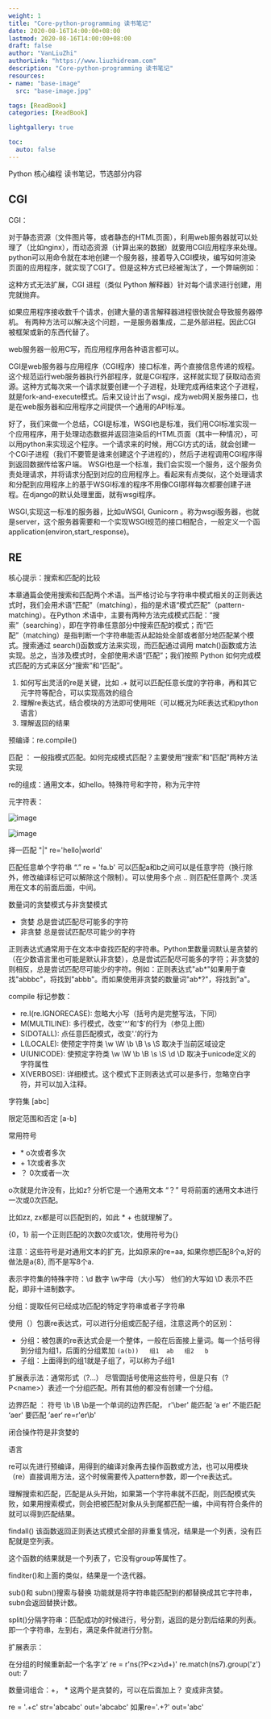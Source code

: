 ```yaml
---
weight: 1
title: "Core-python-programming 读书笔记"
date: 2020-08-16T14:00:00+08:00
lastmod: 2020-08-16T14:00:00+08:00
draft: false
author: "VanLiuZhi"
authorLink: "https://www.liuzhidream.com"
description: "Core-python-programming 读书笔记"
resources:
- name: "base-image"
  src: "base-image.jpg"

tags: [ReadBook]
categories: [ReadBook]

lightgallery: true

toc:
  auto: false
---
```


Python 核心编程 读书笔记，节选部分内容

<!-- more -->

## CGI

CGI：

对于静态资源（文件图片等，或者静态的HTML页面），利用web服务器就可以处理了（比如nginx），而动态资源（计算出来的数据）就要用CGI应用程序来处理。python可以用命令就在本地创建一个服务器，接着导入CGI模块，编写如何渲染页面的应用程序，就实现了CGI了。但是这种方式已经被淘汰了，一个弊端例如：

这种方式无法扩展，CGI 进程（类似 Python 解释器）针对每个请求进行创建，用完就抛弃。

如果应用程序接收数千个请求，创建大量的语言解释器进程很快就会导致服务器停机。
有两种方法可以解决这个问题，一是服务器集成，二是外部进程。因此CGI被框架或新的东西代替了。


web服务器一般用C写，而应用程序用各种语言都可以。

CGI是web服务器与应用程序（CGI程序）接口标准，两个直接信息传递的规程。这个规范运行web服务器执行外部程序，就是CGI程序，这样就实现了获取动态资源。这种方式每次来一个请求就要创建一个子进程，处理完成再结束这个子进程，就是fork-and-execute模式。后来又设计出了wsgi，成为web网关服务接口，也是在web服务器和应用程序之间提供一个通用的API标准。

好了，我们来做一个总结，CGI是标准，WSGI也是标准，我们用CGI标准实现一个应用程序，用于处理动态数据并返回渲染后的HTML页面（其中一种情况），可以用python来实现这个程序。一个请求来的时候，用CGI方式的话，就会创建一个CGI子进程（我们不要管是谁来创建这个子进程的），然后子进程调用CGI程序得到返回数据传给客户端。  WSGI也是一个标准，我们会实现一个服务，这个服务负责处理请求，并将请求分配到对应的应用程序上。看起来有点类似，这个处理请求和分配到应用程序上的基于WSGI标准的程序不用像CGI那样每次都要创建子进程。在django的默认处理里面，就有wsgi程序。

WSGI,实现这一标准的服务器，比如uWSGI, Gunicorn 。称为wsgi服务器，也就是server，这个服务器需要和一个实现WSGI规范的接口相配合，一般定义一个函application(environ,start_response)。

## RE

核心提示：搜索和匹配的比较

本章通篇会使用搜索和匹配两个术语。当严格讨论与字符串中模式相关的正则表达式时，我们会用术语“匹配”（matching），指的是术语“模式匹配”（pattern-matching）。在Python 术语中，主要有两种方法完成模式匹配：“搜索”（searching），即在字符串任意部分中搜索匹配的模式；而“匹配”（matching）是指判断一个字符串能否从起始处全部或者部分地匹配某个模式。搜索通过 search()函数或方法来实现，而匹配通过调用 match()函数或方法实现。总之，当涉及模式时，全部使用术语“匹配”；我们按照 Python 如何完成模式匹配的方式来区分“搜索”和“匹配”。

1. 如何写出灵活的re是关键，比如  .+  就可以匹配任意长度的字符串，再和其它元字符等配合，可以实现高效的组合
2. 理解re表达式，结合模块的方法即可使用RE（可以概况为RE表达式和python语言）
3. 理解返回的结果

预编译：re.compile()

匹配  ： 一般指模式匹配。如何完成模式匹配？主要使用“搜索”和“匹配”两种方法实现

re的组成：通用文本，如hello。特殊符号和字符，称为元字符

元字符表：

![image](/images/ReadBook/py-code-re_1.png)

![image](/images/ReadBook/py-code-re_2.png)

择一匹配   "|"       re='hello|world'

匹配任意单个字符串  “.”  re = 'fa.b'  可以匹配a和b之间可以是任意字符（换行除外，修改编译标记可以解除这个限制）。可以使用多个点  ..   则匹配任意两个  .灵活用在文本的前面后面，中间。

数量词的贪婪模式与非贪婪模式
- 贪婪     总是尝试匹配尽可能多的字符
- 非贪婪   总是尝试匹配尽可能少的字符

正则表达式通常用于在文本中查找匹配的字符串。Python里数量词默认是贪婪的（在少数语言里也可能是默认非贪婪），总是尝试匹配尽可能多的字符；非贪婪的则相反，总是尝试匹配尽可能少的字符。例如：正则表达式"ab*"如果用于查找"abbbc"，将找到"abbb"。而如果使用非贪婪的数量词"ab*?"，将找到"a"。

compile  标记参数：

- re.I(re.IGNORECASE): 忽略大小写（括号内是完整写法，下同）
- M(MULTILINE): 多行模式，改变'^'和'$'的行为（参见上图）
- S(DOTALL): 点任意匹配模式，改变'.'的行为
- L(LOCALE): 使预定字符类 \w \W \b \B \s \S 取决于当前区域设定
- U(UNICODE): 使预定字符类 \w \W \b \B \s \S \d \D 取决于unicode定义的字符属性
- X(VERBOSE): 详细模式。这个模式下正则表达式可以是多行，忽略空白字符，并可以加入注释。

字符集 [abc]

限定范围和否定 [a-b] 

常用符号

-  \*   o次或者多次
-  \+   1次或者多次
-  ？  0次或者一次

o次就是允许没有，比如z?  分析它是一个通用文本   “？”  号将前面的通用文本进行一次或0次匹配。

比如zz, zx都是可以匹配到的，如此 *  + 也就理解了。

{0，1} 前一个正则匹配的次数0次或1次，使用符号为{}

注意：这些符号是对通用文本的扩充，比如原来的re=aa, 如果你想匹配8个a,好的做法是a{8}, 而不是写8个a.

表示字符集的特殊字符：\d 数字  \w字母（大小写） 他们的大写如  \D  表示不匹配，即非十进制数字。

分组：提取任何已经成功匹配的特定字符串或者子字符串

使用（）包裹re表达式，可以进行分组或匹配子组，注意这两个的区别：

- 分组：被包裹的re表达式会是一个整体，一般在后面接上量词。每一个括号得到分组为组1，后面的分组累加 `(a(b))   组1  ab   组2   b`
- 子组：上面得到的组1就是子组了，可以称为子组1

扩展表示法：通常形式（?…） 尽管圆括号使用这些符号，但是只有（?P\<name>）表述一个分组匹配。所有其他的都没有创建一个分组。

边界匹配 ： 符号   \b  \B     \b是一个单词的边界匹配，  r'\ber'   能匹配   ‘a er’  不能匹配  ‘aer'
要匹配  ’aer‘  re=r'er\b'

闭合操作符是非贪婪的

语言

re可以先进行预编译，用得到的编译对象再去操作函数或方法，也可以用模块（re）直接调用方法，这个时候需要传入pattern参数，即一个re表达式。

理解搜索和匹配，匹配是从头开始，如果第一个字符串就不匹配，则匹配模式失败，如果用搜索模式，则会把被匹配对象从头到尾都匹配一编，中间有符合条件的就可以得到匹配结果。

findall() 该函数返回正则表达式模式全部的非重复情况，结果是一个列表，没有匹配就是空列表。

这个函数的结果就是一个列表了，它没有group等属性了。

finditer()和上面的类似，结果是一个迭代器。

sub()和 subn()搜索与替换  功能就是将字符串能匹配到的都替换成其它字符串，subn会返回替换计数。

split()分隔字符串：匹配成功的时候进行，号分割，返回的是分割后结果的列表。即一个字符串，左到右，满足条件就进行分割。

扩展表示：

在分组的时候重新起一个名字‘z’   re = r'ns(?P\<z>\d+)'   re.match(ns7).group('z')    out:  7

数量词组合：+， *  这两个是贪婪的，可以在后面加上？ 变成非贪婪。

re = '.+c'    str='abcabc'   out='abcabc'   如果re='.+?'  out='abc'












